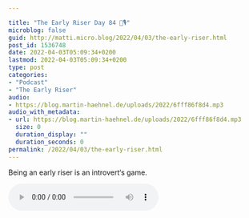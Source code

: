 ```yaml
---

title: "The Early Riser Day 84 🌅🎙"
microblog: false
guid: http://matti.micro.blog/2022/04/03/the-early-riser.html
post_id: 1536748
date: 2022-04-03T05:09:34+0200
lastmod: 2022-04-03T05:09:34+0200
type: post
categories:
- "Podcast"
- "The Early Riser"
audio:
- https://blog.martin-haehnel.de/uploads/2022/6fff86f8d4.mp3
audio_with_metadata:
- url: https://blog.martin-haehnel.de/uploads/2022/6fff86f8d4.mp3
  size: 0
  duration_display: ""
  duration_seconds: 0
permalink: /2022/04/03/the-early-riser.html
---
```

Being an early riser is an introvert‘s game.

<audio controls="controls" src="https://blog.martin-haehnel.de/uploads/2022/6fff86f8d4.mp3" preload="metadata" />
